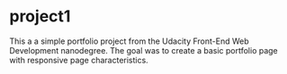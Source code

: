 # project1

This a a simple portfolio project from the Udacity Front-End Web Development nanodegree. The goal was to create a basic portfolio page with responsive page characteristics.
